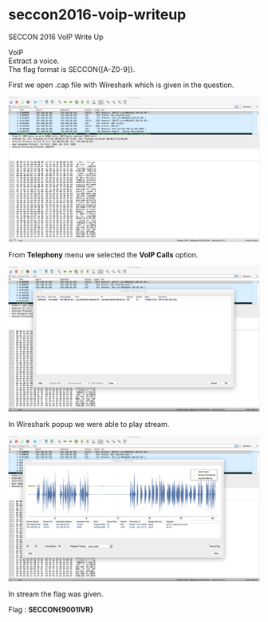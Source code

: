 # seccon2016-voip-writeup
SECCON 2016 VoIP Write Up

VoIP<br/>
Extract a voice.<br/>
The flag format is SECCON{[A-Z0-9]}.<br/>


First we open .cap file with Wireshark which is given in the question.<br/>

![alt tag](https://github.com/tahaSuleyman/seccon2016-voip-writeup/blob/master/voip1.png)


From <b>Telephony</b> menu we selected the <b>VoIP Calls</b> option.<br/>

![alt tag](https://github.com/tahaSuleyman/seccon2016-voip-writeup/blob/master/voip2.png)

In Wireshark popup we were able to play stream.<br/>


![alt tag](https://github.com/tahaSuleyman/seccon2016-voip-writeup/blob/master/voip3.png)

In stream the flag was given.<br/>

Flag : <b>SECCON{9001IVR}</b>
